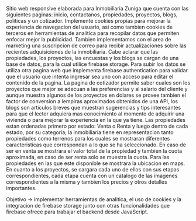 Sitio web responsive elaborada para Inmobiliaria Zuniga que cuenta con las siguientes paginas: inicio, contactanos, propiedades, proyectos, blogs, politicas y un cotizador.
Implemente cookies propias para mejorar la experiencia de navegacion del usuario, asi como tambien cookies de terceros en herramientas de analitica para recopilar datos que permiten enfocar mejor la publicidad.
Tambien implementamos con el area de marketing una suscripcion de correo para recibir actualizaciones sobre las recientes adquisiciones de la inmobiliaria.
Cabe aclarar que las propiedades, los proyectos, las encuestas y los blogs se cargan de una base de datos, para la cual utilice firebase storage.
Para subir los datos se utiliza otra pagina web que implementa firebase authentication para validar que el usuario que intenta ingresar sea uno con acceso para editar el contenido de la pagina.
La pagina de cotizador permite saber cuales son los proyectos que mejor se adecuan a las preferencias y al salario del cliente y aunque muestra algunos de los proyectos en dolares se provee tambien el factor de conversion a lempiras aproximados obtenidos de una API, los blogs son articulos breves que muestran sugerencias y tips interesantes para que el lector adquiera mas conocimiento al momento de adquirir una vivienda o para mejorar la experiencia en la que ya tiene. Las propiedades estan ordenadas primero por estado: Venta o Renta y luego dentro de cada estado, por su categoria; la inmobiliaria tiene en representacion tanto propiedades como terrenos para los cuales se mostraran diferentes caracteristicas que correspondan a lo que se ha seleccionado. En caso de ser en venta se mostrara el valor total de la propiedad y tambien la cuota aproximada, en caso de ser renta solo se muestra la cuota. Para las propiedades en las que este disponible se mostrara la ubicacion en maps. En cuanto a los proyectos, se cargara cada uno de ellos con sus etapas correspondientes, cada etapa cuenta con un catalogo de las imagenes correspondientes a la misma y tambien los precios y otros detalles importantes.

Objetivo -> implementar herramientas de analitica, el uso de cookies y la integracion de firebase storage junto con otras funcionalidades que firebase ofrece para trabajar el backend desde JavaScript.
